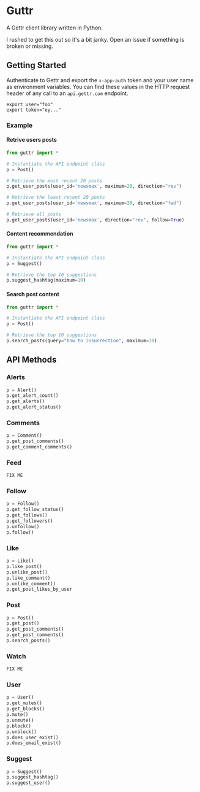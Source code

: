 # Guttr

A Gettr client library written in Python.

I rushed to get this out so it's a bit janky. Open an issue if something is broken or missing.

## Getting Started

Authenticate to Gettr and export the `x-app-auth` token and your user name as environment variables.
You can find these values in the HTTP request header of any call to an `api.gettr.com` endpoint.
```shell
export user="foo"
export token="ey..."
```

### Example
#### Retrive users posts
```python
from guttr import *

# Instantiate the API endpoint class
p = Post()

# Retrieve the most recent 20 posts
p.get_user_posts(user_id='newsmax', maximum=20, direction="rev")

# Retrieve the least recent 20 posts
p.get_user_posts(user_id='newsmax', maximum=20, direction="fwd")

# Retrieve all posts
p.get_user_posts(user_id='newsmax', direction="rev", follow=True)
```

#### Content recommendation
```python
from guttr import *

# Instantiate the API endpoint class
p = Suggest()

# Retrieve the top 10 suggestions
p.suggest_hashtag(maximum=10)
```

#### Search post content
```python
from guttr import *

# Instantiate the API endpoint class
p = Post()

# Retrieve the top 10 suggestions
p.search_posts(query="how to insurrection", maximum=10)
```

## API Methods

### Alerts

```python
p = Alert()
p.get_alert_count()
p.get_alerts()
p.get_alert_status()
```

### Comments

```python
p = Comment()
p.get_post_comments()
p.get_comment_comments()
```

### Feed

```python
FIX ME
```

### Follow

```python
p = Follow()
p.get_follow_status()
p.get_follows()
p.get_followers()
p.unfollow()
p.follow()
```

### Like

```python
p = Like()
p.like_post()
p.unlike_post()
p.like_comment()
p.unlike_comment()
p.get_post_likes_by_user
```

### Post

```python
p = Post()
p.get_post()
p.get_post_comments()
p.get_post_comments()
p.search_posts()
```

### Watch

```python
FIX ME
```

### User

```python
p = User()
p.get_mutes()
p.get_blocks()
p.mute()
p.unmute()
p.block()
p.unblock()
p.does_user_exist()
p.does_email_exist()
```

### Suggest

```python
p = Suggest()
p.suggest_hashtag()
p.suggest_user()
```